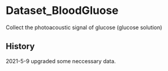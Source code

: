 # Dataset_BloodGluose
 Collect the photoacoustic signal of glucose (glucose solution)


## History
2021-5-9 upgraded some neccessary data.  
